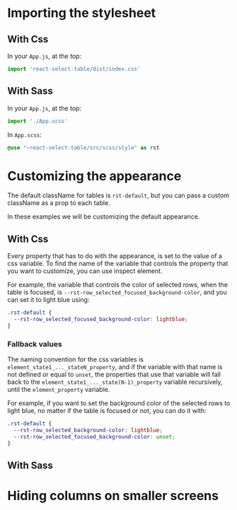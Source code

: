 # Importing the stylesheet
## With Css
In your `App.js`, at the top:
```javascript
import 'react-select-table/dist/index.css'
```

## With Sass
In your `App.js`, at the top:
```javascript
import './App.scss'
```

In `App.scss`:
```scss
@use "~react-select-table/src/scss/style" as rst
```


# Customizing the appearance
The default className for tables is `rst-default`, but you can pass a custom className as a prop to each table.

In these examples we will be customizing the default appearance.

## With Css
Every property that has to do with the appearance, is set to the value of a css variable.
To find the name of the variable that controls the property that you want to customize, you can use inspect element.

For example, the variable that controls the color of selected rows, when the table is focused, is
`--rst-row_selected_focused_background-color`, and you can set it to light blue using:
```css
.rst-default {
  --rst-row_selected_focused_background-color: lightblue;
}
```

### Fallback values

The naming convention for the css variables is `element_state1_..._stateN_property`,
and if the variable with that name is not defined or equal to `unset`,
the properties that use that variable will fall back to the `element_state1_..._state(N-1)_property` variable
recursively, until the `element_property` variable.

For example, if you want to set the background color of the selected rows to light blue,
no matter if the table is focused or not, you can do it with:
```css
.rst-default {
  --rst-row_selected_background-color: lightblue;
  --rst-row_selected_focused_background-color: unset;
}
```

## With Sass




# Hiding columns on smaller screens
